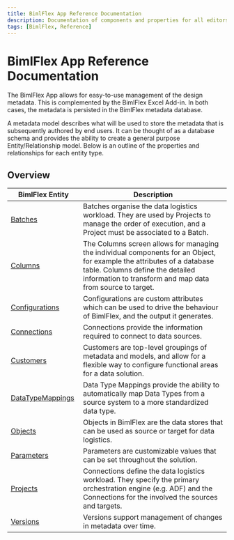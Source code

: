 ```yaml
---
title: BimlFlex App Reference Documentation
description: Documentation of components and properties for all editors within BimlFlex 
tags: [BimlFlex, Reference]
---
```


# BimlFlex App Reference Documentation

The BimlFlex App allows for easy-to-use management of the design metadata. This is complemented by the BimlFlex Excel Add-in. In both cases, the metadata is persisted in the BimlFlex metadata database.

A metadata model describes what will be used to store the metadata that is subsequently authored by end users. It can be thought of as a database schema and provides the ability to create a general purpose Entity/Relationship model.
Below is an outline of the properties and relationships for each entity type.

## Overview
  
| <div style="width:150px">BimlFlex Entity</div> | Description |
| --------- | ----------- |
|[Batches](bimlflex-app-reference-documentation-Batches) | Batches organise the data logistics workload. They are used by Projects to manage the order of execution, and a Project must be associated to a Batch.|
|[Columns](bimlflex-app-reference-documentation-Columns) | The Columns screen allows for managing the individual components for an Object, for example the attributes of a database table. Columns define the detailed information to transform and map data from source to target.|
|[Configurations](bimlflex-app-reference-documentation-Configurations) | Configurations are custom attributes which can be used to drive the behaviour of BimlFlex, and the output it generates.|
|[Connections](bimlflex-app-reference-documentation-Connections) | Connections provide the information required to connect to data sources.|
|[Customers](bimlflex-app-reference-documentation-Customers) | Customers are top-level groupings of metadata and models, and allow for a flexible way to configure functional areas for a data solution.|
|[DataTypeMappings](bimlflex-app-reference-documentation-DataTypeMappings) | Data Type Mappings provide the ability to automatically map Data Types from a source system to a more standardized data type.|
|[Objects](bimlflex-app-reference-documentation-Objects) | Objects in BimlFlex are the data stores that can be used as source or target for data logistics.|
|[Parameters](bimlflex-app-reference-documentation-Parameters) | Parameters are customizable values that can be set throughout the solution.|
|[Projects](bimlflex-app-reference-documentation-Projects) | Connections define the data logistics workload. They specify the primary orchestration engine (e.g. ADF) and the Connections for the involved the sources and targets.|
|[Versions](bimlflex-app-reference-documentation-Versions) | Versions support management of changes in metadata over time.|
